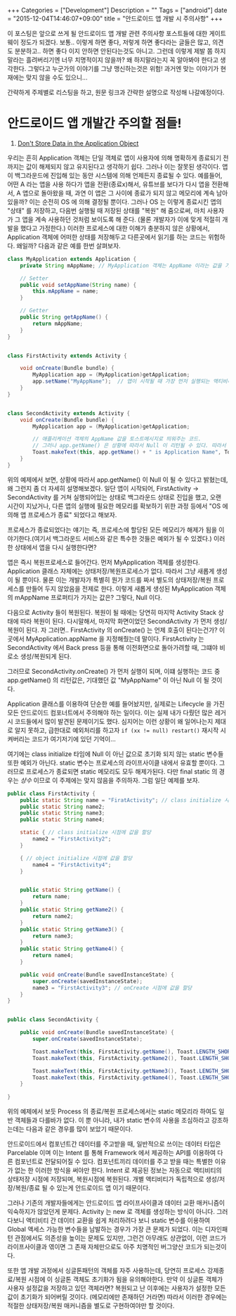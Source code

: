 +++
Categories = ["Development"]
Description = ""
Tags = ["android"]
date = "2015-12-04T14:46:07+09:00"
title = "안드로이드 앱 개발 시 주의사항"
+++

이 포스팅은 앞으로 쓰게 될 안드로이드 앱 개발 관련 주의사항 포스트들에 대한 게이트웨이 정도가 되겠다.
보통.. 이렇게 하면 좋다, 저렇게 하면 좋다라는 글들은 많고, 의견도 분분하고.. 하면 좋다 이지 안하면 안된다는것도 아니고.
그런데 이렇게 제발 쫌 하지 말라는 흘려버리기엔 너무 치명적이지 않을까? 왜 하지말라는지 꼭 알아봐야 한다고 생각한다. 그렇다고 누군가의 이야기를 그냥 맹신하는것은 위험! 과거엔 맞는 이야기가 현재에는 맞지 않을 수도 있으니...

간략하게 주제별로 리스팅을 하고, 원문 링크과 간략한 설명으로 작성해 나갈예정이다. 

# 안드로이드 앱 개발간 주의할 점들!

1. [Don't Store Data in the Application Object](http://www.developerphil.com/dont-store-data-in-the-application-object/) 

우리는 흔히 Application 객체는 단일 객체로 앱이 사용자에 의해 명확하게 종료되기 전 까지는 값이 해제되지 않고 유지된다고 생각하기 쉽다. 그러나 이는 잘못된 생각이다. 앱이 백그라운드에 진입해 있는 동안 시스템에 의해 언제든지 종료될 수 있다. 예를들어, 어떤 A 라는 앱을 사용 하다가 앱을 전환(종료x)해서, 유튜브를 보다가 다시 앱을 전환해서, A 앱으로 돌아왔을 때, 과연 이 앱은 그 사이에 종료가 되지 않고 메모리에 계속 남아있을까? 이는 순전히 OS 에 의해 결정될 뿐이다. 그러나 OS 는 이렇게 종료시킨 앱의 "상태" 를 저장하고, 다음번 실행될 때 저장된 상태를 "복원" 해 줌으로써, 마치 사용자가 그 앱을 계속 사용하던 것처럼 보이도록 해 준다. (물론 개발자가 이에 맞게 적절히 개발을 했다고 가정한다.)  이러한 프로세스에 대한 이해가 충분하지 않은 상황에서, Application 객체에 어떠한 상태를 저장해두고 다른곳에서 읽기를 하는 코드는 위험하다. 왜일까? 다음과 같은 예를 한번 살펴보자. 

```java
class MyApplication extends Application {
    private String mAppName; // MyApplication 객체는 AppName 이라는 값을 가지고 있다. 기본값은 별도로 지정되어있지 않으므로 Null 이다. 

    // Setter
    public void setAppName(String name) { 
        this.mAppName = name;
    }

    // Getter
    public String getAppName() {
        return mAppName;
    }
}


class FirstActivity extends Activity {

    void onCreate(Bundle bundle) {
        MyApplication app = (MyApplication)getApplication;
		app.setName("MyAppName");  // 앱이 시작될 때 가장 먼저 실행되는 액티비티에서 애플리케이션 객체에 접근하여 AppName 을 지정해주고 있다. 
	}
}


class SecondActivity extends Activity {
    void onCreate(Bundle bundle) {
	    MyApplication app = (MyApplication)getApplication;

        // 애플리케이션 객체의 AppName 값을 토스트메시지로 띄워주는 코드. 
        // 그러나 app.getName() 은 상황에 따라서 Null 이 리턴될 수 있다. 따라서 이 코드는 NullPointerException 이 발생할 수 있는 잘못된 코드이다.
		Toast.makeText(this, app.getName() + " is Application Name", Toast.LENGTH_SHORT).show();  
	}
}


```

위의 예제에서 보면, 상황에 따라서 app.getName() 이 Null 이 될 수 있다고 밝혔는데, 왜 그런지 좀 더 자세히 설명해보겠다. 
일단 앱이 시작되어, FirstActivity -> SecondActivity 를 거쳐 실행되어있는 상태로 백그라운드 상태로 진입을 했고, 오랜 시간이 지났거나, 다른 앱의 실행에 필요한 메모리를 확보하기 위한 과정 등에서 "OS 에 의해 앱 프로세스가 종료" 되었다고 해보자. 


프로세스가 종료되었다는 얘기는 즉, 프로세스에 할당된 모든 메모리가 해제가 됨을 이야기한다.(여기서 백그라운드 서비스와 같은 특수한 것들은 예외가 될 수 있겠다.)
이러한 상태에서 앱을 다시 실행한다면? 


앱은 즉시 복원프로세스로 들어간다. 먼저 MyApplication 객체를 생성한다. Application 클래스 자체에는 상태저장/복원프로세스가 없다. 따라서 그냥 새롭게 생성이 될 뿐이다. 
물론 이는 개발자가 특별히 뭔가 코드를 짜서 별도의 상태저장/복원 프로세스를 만들어 두지 않았음을 전제로 한다. 
이렇게 새롭게 생성된 MyApplication 객체의 mAppName 프로퍼티가 가지는 값은? 그렇다, Null 이다. 


다음으로 Activity 들이 복원된다. 복원이 될 때에는 당연히 마지막 Activity Stack 상태에 따라 복원이 된다. 다시말해서, 마지막 화면이었던 SecondActivity 가 먼저 생성/복원이 된다. 
자 그러면.. FirstActivity 의 onCreate() 는 언제 호출이 된다는건가? 이곳에서 MyApplication.appName 을 지정해줬는데 말이다. 
FirstActivity 는 SecondActivity 에서 Back press 등을 통해 이전화면으로 돌아가려할 때, 그떄야 비로소 생성/복원되게 된다.


그러므로 SecondActivity.onCreate() 가 먼저 실행이 되며, 이떄 실행하는 코드 중 app.getName() 의 리턴값은, 기대했던 값 "MyAppName" 이 아닌 Null 이 될 것이다. 


Application 클래스를 이용하여 단순한 예를 들어놨지만, 실제로는 Lifecycle 을 가진 모든 안드로이드 컴포너트에서 주의해야 하는 일이다. 
이는 실제 내가 다뤘던 많은 레거시 코드들에서 많이 발견된 문제이기도 했다. 심지어는 이런 상황이 왜 일어나는지 제대로 알지 못하고, 급한대로 예외처리를 하고자 
`if (xx != null) restart()` 
재시작 시켜버리는 코드가 여기저기에 있던 기억이...


여기에는 class initialize 타임에 Null 이 아닌 값으로 초기화 되지 않는 static 변수들 또한 예외가 아닌다. static 변수는 프로세스의 라이프사이클 내에서 유효할 뿐이다. 그러므로 프로세스가 종료되면 static 메모리도 모두 해제가된다. 
다만 final static 의 경우는 *상수* 이므로 이 주제에는 맞지 않음을 주의하자.
그럼 일단 예제를 보자.

```java
public class FirstActivity {
    public static String name = "FiratActivity"; // class initialize 시점에 값을 할당
    public static String name2;
    public static String name3;
	public static String name4;

    static { // class initialize 시점에 값을 할당
        name2 = "FirstActivity2";
	}

    { // object initialize 시점에 값을 할당
	    name4 = "FirstActivity4";
    }


    public static String getName() {
        return name;
    }
    public static String getName2() {
        return name2;
    }
    public static String getName3() {
        return name3;
	}
    public static String getName4() {		
	    return name4;
    }

    public void onCreate(Bundle savedInstanceState) {
        super.onCreate(savedInstanceState);
        name3 = "FirstActivity3"; // onCreate 시점에 값을 할당
    }
}


public class SecondActivity {

    public void onCreate(Bundle savedInstanceState) {
        super.onCreate(savedInstanceState);

        Toast.makeText(this, FirstActivity.getName(), Toast.LENGTH_SHORT).show(); // class 초기화 시점에 할당되는 값이므로, 정상적으로 할당된 값을 가져올 수 있다. 
        Toast.makeText(this, FirstActivity.getName2(), Toast.LENGTH_SHORT).show(); // 위 케이스와 동일.

        Toast.makeText(this, FirstActivity.getName3(), Toast.LENGTH_SHORT).show(); // LowMemory 시점에 OS에 의해 앱이 kill 된 후 recreate 되는 경우 getName3() 의 리턴값은 NULL 이다.
		Toast.makeText(this, FirstActivity.getName4(), Toast.LENGTH_SHORT).show(); // getName3() 과 마찬가지로 recreate 시점에서 NULL 값을 리턴한다.
    }
    
}

```

위의 예제에서 보듯 Process 의 종료/복원 프로세스에서는 static 메모리라 하여도 일반 객체들과 다를바가 없다. 
이 뿐 아니라, 내가 static 변수의 사용을 조심하라고 강조하는데는 다음과 같은 경우를 많이 보았기 때문이다. 


안드로이드에서 컴포넌트간 데이터를 주고받을 때, 일반적으로 쓰이는 데이터 타입은 Parcelable 이며 이는 Intent 를 통해 Framework 에서 제공하는 API를 이용하여 다른 컴포넌트로 전달되어질 수 있다. 
컴포넌트끼리 데이터를 주고 받을 때는 특별한 이유가 없는 한 이러한 방식을 써야만 한다. Intent 로 제공된 정보는 자동으로 액티비티의 상태저장 시점에 저장되며, 복원시점에 복원된다. 개별 액티비티가 독립적으로 생성/저장/복원/종료 될 수 있는게 안드로이드 앱 이기 때문이다. 


그러나 기존의 개발자들에게는 안드로이드 앱 라이프사이클과 데이터 교환 매커니즘이 익숙하지가 않았던게 문제다. Activity 는 new 로 객체를 생성하는 방식이 아니다. 그러다보니 액티비티 간 데이터 교환을 쉽게 처리하려다 보니 static 변수를 이용하여 Global 액세스 가능한 변수들을 남발하는 경우가 가장 큰 문제가 되었다. 
이는 디자인패턴 관점에서도 의존성을 높이는 문제도 있지만, 그런건 아무래도 상관없이, 이런 코드가 라이프사이클과 엮이면 그 존재 자체만으로도 아주 치명적인 버그양산 코드가 되는것이다.


또한 앱 개발 과정에서 싱글톤패턴의 객체를 자주 사용하는데, 당연히 프로세스 강제종료/복원 시점에 이 싱글톤 객체도 초기화가 됨을 유의해야한다. 
만약 이 싱글톤 객체가 사용자 설정값을 저장하고 있던 객체라면? 복원되고 난 이후에는 사용자가 설정한 모든 값이 초기화가 되어버릴 것이다. (메모리에만 존재하던 거라면) 따라서 이러한 경우에는 적절한 상태저장/복원 매커니즘을 별도로 구현하여야만 할 것이다.
